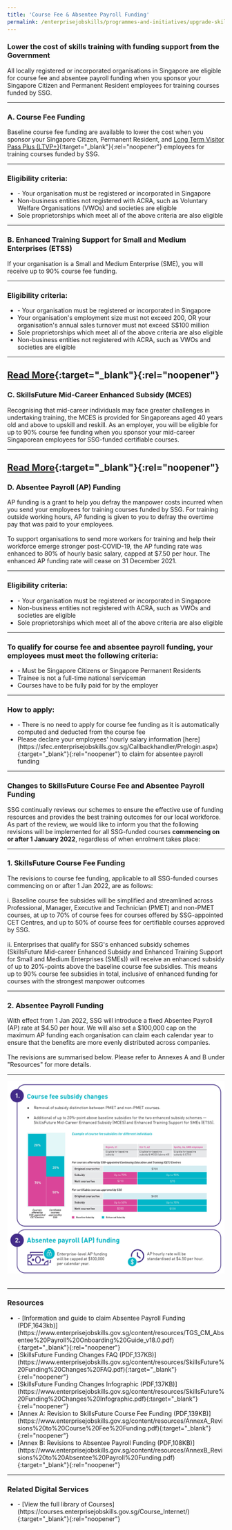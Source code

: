 ```yaml
---
title: 'Course Fee & Absentee Payroll Funding'
permalink: /enterprisejobskills/programmes-and-initiatives/upgrade-skills/course-fee-absentee-payroll-funding/
---
```


### Lower the cost of skills training with funding support from the Government

All locally registered or incorporated organisations in Singapore are eligible for course fee and absentee payroll funding when you sponsor your Singapore Citizen and Permanent Resident employees for training courses funded by SSG.

---

### A. Course Fee Funding

Baseline course fee funding are available to lower the cost when you sponsor your Singapore Citizen, Permanent Resident, and [Long Term Visitor Pass Plus (LTVP+)](https://www.ssg.gov.sg/content/terms-and-conditions-for-individuals/enterprises-ssg-circular_rpd_2021_2_extension-of-funding-support-to-long-term-visit-pass-plus_ltvp-_holders.pdf){:target="_blank"}{:rel="noopener"} employees for training courses funded by SSG.

---

### Eligibility criteria:

<ul><li>- Your organisation must be registered or incorporated in Singapore<br></li><li>Non-business entities not registered with ACRA, such as Voluntary Welfare Organisations (VWOs) and societies are eligible<br></li><li>Sole proprietorships which meet all of the above criteria are also eligible</li></ul>

---

### B. Enhanced Training Support for Small and Medium Enterprises (ETSS)

If your organisation is a Small and Medium Enterprise (SME), you will receive up to 90% course fee funding.

---

### Eligibility criteria:

<ul><li>- Your organisation must be registered or incorporated in Singapore<br></li><li>Your organisation's employment size must not exceed 200, OR your organisation's annual sales turnover must not exceed S$100 million<br></li><li>Sole proprietorships which meet all of the above criteria are also eligible<br></li><li>Non-business entities not registered with ACRA, such as VWOs and societies are eligible</li></ul>

---

[Read More](https://www.ssg.gov.sg/programmes-and-initiatives/training/enhanced-training-support-for-smes.html){:target="_blank"}{:rel="noopener"}
---

### C. SkillsFuture Mid-Career Enhanced Subsidy (MCES)

Recognising that mid-career individuals may face greater challenges in undertaking training, the MCES is provided for Singaporeans aged 40 years old and above to upskill and reskill. As an employer, you will be eligible for up to 90% course fee funding when you sponsor your mid-career Singaporean employees for SSG-funded certifiable courses.

---

[Read More](https://www.skillsfuture.gov.sg/enhancedsubsidy){:target="_blank"}{:rel="noopener"}
---

### D. Absentee Payroll (AP) Funding

AP funding is a grant to help you defray the manpower costs incurred when you send your employees for training courses funded by SSG. For training outside working hours, AP funding is given to you to defray the overtime pay that was paid to your employees.<br><br>To support organisations to send more workers for training and help their workforce emerge stronger post-COVID-19, the AP funding rate was enhanced to 80% of hourly basic salary, capped at $7.50 per hour. The enhanced AP funding rate will cease on 31 December 2021.

---

### Eligibility criteria:

<ul><li>- Your organisation must be registered or incorporated in Singapore<br></li><li>Non-business entities not registered with ACRA, such as VWOs and societies are eligible<br></li><li>Sole proprietorships which meet all of the above criteria are also eligible</li></ul>

---

### To qualify for course fee and absentee payroll funding, your employees must meet the following criteria:

<ul><li>- Must be Singapore Citizens or Singapore Permanent Residents<br></li><li>Trainee is not a full-time national serviceman<br></li><li>Courses have to be fully paid for by the employer</li></ul>

---

### How to apply:

<ul><li>- There is no need to apply for course fee funding as it is automatically computed and deducted from the course fee<br></li><li>Please declare your employees' hourly salary information [here](https://sfec.enterprisejobskills.gov.sg/Callbackhandler/Prelogin.aspx){:target="_blank"}{:rel="noopener"} to claim for absentee payroll funding</li></ul>

---

### Changes to SkillsFuture Course Fee and Absentee Payroll Funding

SSG continually reviews our schemes to ensure the effective use of funding resources and provides the best training outcomes for our local workforce. As part of the review, we would like to inform you that the following revisions will be implemented for all SSG-funded courses **commencing on or after 1 January 2022**, regardless of when enrolment takes place:

---

### 1. SkillsFuture Course Fee Funding

The revisions to course fee funding, applicable to all SSG-funded courses commencing on or after 1 Jan 2022, are as follows:<br><br>i. Baseline course fee subsides will be simplified and streamlined across Professional, Manager, Executive and Technician (PMET) and non-PMET courses, at up to 70% of course fees for courses offered by SSG-appointed CET Centres, and up to 50% of course fees for certifiable courses approved by SSG.<br><br>ii. Enterprises that qualify for SSG's enhanced subsidy schemes (SkillsFuture Mid-career Enhanced Subsidy and Enhanced Training Support for Small and Medium Enterprises (SMEs)) will receive an enhanced subsidy of up to 20%-points above the baseline course fee subsidies. This means up to 90% course fee subsidies in total, inclusive of enhanced funding for courses with the strongest manpower outcomes

---

### 2. Absentee Payroll Funding

With effect from 1 Jan 2022, SSG will introduce a fixed Absentee Payroll (AP) rate at $4.50 per hour. We will also set a $100,000 cap on the maximum AP funding each organisation can claim each calendar year to ensure that the benefits are more evenly distributed across companies.<br><br>The revisions are summarised below. Please refer to Annexes A and B under "Resources" for more details.

---

<img src="/images/epjs/programmes-and-initiatives/upgrade-skills/SSG_Funding Measures Infographics_Final_Cropped.jpg" aria-hidden="true">

<img src="" aria-hidden="true">

<img src="" aria-hidden="true">

<img src="" aria-hidden="true">

---

### Resources

<ul><li>- [Information and guide to claim Absentee Payroll Funding (PDF,1643kb)](https://www.enterprisejobskills.gov.sg/content/resources/TGS_CM_Absentee%20Payroll%20Onboarding%20Guide_v18.0.pdf){:target="_blank"}{:rel="noopener"}</li><li>[SkillsFuture Funding Changes FAQ (PDF,137KB)](https://www.enterprisejobskills.gov.sg/content/resources/SkillsFuture%20Funding%20Changes%20FAQ.pdf){:target="_blank"}{:rel="noopener"}</li><li>[SkillsFuture Funding Changes Infographic (PDF,137KB)](https://www.enterprisejobskills.gov.sg/content/resources/SkillsFuture%20Funding%20Changes%20Infographic.pdf){:target="_blank"}{:rel="noopener"}</li><li>[Annex A: Revision to SkillsFuture Course Fee Funding (PDF,139KB)](https://www.enterprisejobskills.gov.sg/content/resources/AnnexA_Revisions%20to%20Course%20Fee%20Funding.pdf){:target="_blank"}{:rel="noopener"}</li><li>[Annex B: Revisions to Absentee Payroll Funding (PDF,108KB)](https://www.enterprisejobskills.gov.sg/content/resources/AnnexB_Revisions%20to%20Absentee%20Payroll%20Funding.pdf){:target="_blank"}{:rel="noopener"}</li></ul>

---

### Related Digital Services

<ul><li>- [View the full library of Courses](https://courses.enterprisejobskills.gov.sg/Course_Internet/){:target="_blank"}{:rel="noopener"}</li></ul>

